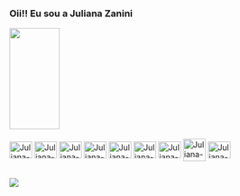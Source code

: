 ### Oii!! Eu sou a Juliana Zanini

<div>
  <a href="https://github.com/Juuzanini"></a>
  <img height="180em" width="42%" src="https://github-readme-stats.vercel.app/api?username=Juuzanini&show_icons=true&theme=dracula"/>
  <!--<img height="200em" width="50%" src="https://github-readme-stats.vercel.app/api/top-langs/?username=Juuzanini&layout=donut&theme=dracula"/>-->
</div>

<div style="display: inline-block"><br>
  <img align="center" alt="Juliana-JS" height="30" width="40" src="https://cdn.jsdelivr.net/gh/devicons/devicon/icons/javascript/javascript-original.svg">
  <img align="center" alt="Juliana-Angular" height="30" width="40" src="https://cdn.jsdelivr.net/gh/devicons/devicon/icons/angularjs/angularjs-original.svg">
  <img align="center" alt="Juliana-ruby" height="30" width="40" src="https://cdn.jsdelivr.net/gh/devicons/devicon/icons/ruby/ruby-original.svg" />          
  <img align="center" alt="Juliana-rails" height="30" width="40" src="https://cdn.jsdelivr.net/gh/devicons/devicon/icons/rails/rails-plain.svg" />
  <img align="center" alt="Juliana-c#" height="30" width="40" src="https://cdn.jsdelivr.net/gh/devicons/devicon/icons/csharp/csharp-original.svg" />               
  <img align="center" alt="Juliana-html" height="30" width="40" src="https://cdn.jsdelivr.net/gh/devicons/devicon/icons/html5/html5-original.svg">
  <img align="center" alt="Juliana-css" height="30" width="40" src="https://cdn.jsdelivr.net/gh/devicons/devicon/icons/css3/css3-original.svg">
  <img align="center" alt="Juliana-bootstrap" height="40" width="40" src="https://cdn.jsdelivr.net/gh/devicons/devicon/icons/bootstrap/bootstrap-original.svg">
  <img align="center" alt="Juliana-figma" height="30" width="40" src="https://cdn.jsdelivr.net/gh/devicons/devicon/icons/figma/figma-original.svg" />  
</div>

##

<div>
  <!--
  <a href="mailto:jujuzanini@live.com" target="_blank"><img src="https://img.shields.io/badge/Gmail-D14836?style=for-the-badge&logo=gmail&logoColor=white" target="_blank"></a>
  <a href="https://discord.com/channels/@me" target="_blank"><img src="https://img.shields.io/badge/Discord-7289DA?style=for-the-badge&logo=discord&logoColor=white" target="_blank"></a>-->
  <a href="https://www.linkedin.com/in/juliana-zanini-ferreira/" target="_blank"><img src="https://img.shields.io/badge/LinkedIn-0077B5?style=for-the-badge&logo=linkedin&logoColor=white" target="_blank"></a>
</div>



